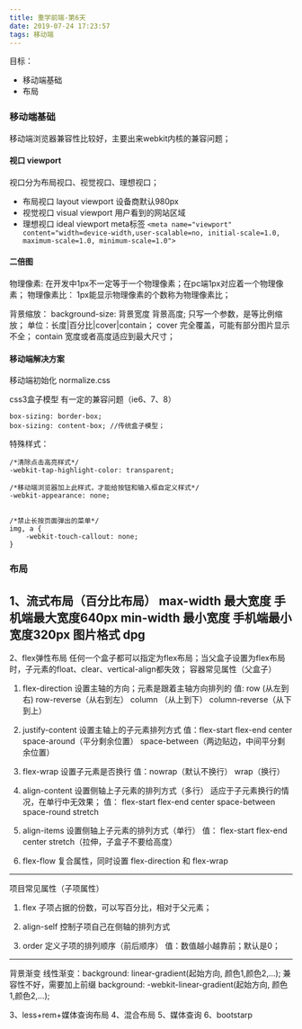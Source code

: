 ```yaml
---
title: 重学前端-第6天
date: 2019-07-24 17:23:57
tags: 移动端
---
```


目标：
- 移动端基础
- 布局

<!--more-->

### 移动端基础

移动端浏览器兼容性比较好，主要出来webkit内核的兼容问题；

#### 视口 viewport
视口分为布局视口、视觉视口、理想视口；
- 布局视口 layout viewport
    设备商默认980px
- 视觉视口 visual viewport 
    用户看到的网站区域
- 理想视口 ideal viewport
    meta标签
    ```<meta name="viewport" content="width=device-width,user-scalable=no, initial-scale=1.0, maximum-scale=1.0, minimum-scale=1.0">```

#### 二倍图


物理像素: 在开发中1px不一定等于一个物理像素；在pc端1px对应着一个物理像素；
    物理像素比： 1px能显示物理像素的个数称为物理像素比；

背景缩放： background-size: 背景宽度 背景高度; 只写一个参数，是等比例缩放；
    单位：长度|百分比|cover|contain；
    cover 完全覆盖，可能有部分图片显示不全；
    contain 宽度或者高度适应到最大尺寸；

#### 移动端解决方案
移动端初始化 normalize.css

css3盒子模型 有一定的兼容问题（ie6、7、8）

```
box-sizing: border-box;
box-sizing: content-box; //传统盒子模型；

```

特殊样式：
```
/*清除点击高亮样式*/
-webkit-tap-highlight-color: transparent;

/*移动端浏览器加上此样式，才能给按钮和输入框自定义样式*/
-webkit-appearance: none;


/*禁止长按页面弹出的菜单*/
img, a {
    -webkit-touch-callout: none;
}

```

### 布局

1、流式布局（百分比布局）
    max-width 最大宽度 手机端最大宽度640px
    min-width 最小宽度 手机端最小宽度320px
    图片格式 dpg
---
2、flex弹性布局
    任何一个盒子都可以指定为flex布局；当父盒子设置为flex布局时，子元素的float、clear、vertical-align都失效；
容器常见属性（父盒子）
1. flex-direction 设置主轴的方向；元素是跟着主轴方向排列的
    值: row (从左到右) row-reverse（从右到左） column （从上到下） column-reverse（从下到上）

2. justify-content 设置主轴上的子元素排列方式
    值：flex-start flex-end center space-around（平分剩余位置） space-between（两边贴边，中间平分剩余位置）

3. flex-wrap 设置子元素是否换行
    值：nowrap（默认不换行） wrap（换行）

4. align-content 设置侧轴上子元素的排列方式（多行）
    适应于子元素换行的情况，在单行中无效果；
    值： flex-start flex-end center space-between space-round stretch

5. align-items 设置侧轴上子元素的排列方式（单行）
    值： flex-start flex-end center stretch（拉伸，子盒子不要给高度）

6. flex-flow 复合属性，同时设置 flex-direction 和 flex-wrap

--- 

项目常见属性（子项属性）
1. flex 子项占据的份数，可以写百分比，相对于父元素；

2. align-self 控制子项自己在侧轴的排列方式
3. order 定义子项的排列顺序（前后顺序）
    值：数值越小越靠前；默认是0；
---

背景渐变
线性渐变：background: linear-gradient(起始方向, 颜色1,颜色2,...);
兼容性不好，需要加上前缀
background: -webkit-linear-gradient(起始方向, 颜色1,颜色2,...);

3、less+rem+媒体查询布局
4、混合布局
5、媒体查询
6、bootstarp